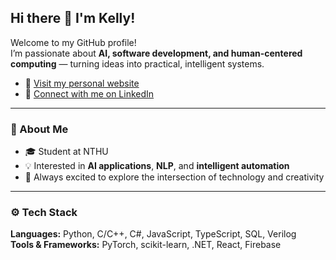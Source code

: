 ## Hi there 👋 I'm Kelly!

Welcome to my GitHub profile!  
I’m passionate about **AI, software development, and human-centered computing** — turning ideas into practical, intelligent systems.

- 🔗 [Visit my personal website](https://kellyshih1.github.io/) 
- 💼 [Connect with me on LinkedIn](https://www.linkedin.com/in/kelly-shih-yc/)

---
### 🌱 About Me
- 🎓 Student at NTHU  
- 💡 Interested in **AI applications**, **NLP**, and **intelligent automation**  
- 💬 Always excited to explore the intersection of technology and creativity  

---

### ⚙️ Tech Stack
**Languages:** Python, C/C++, C#, JavaScript, TypeScript, SQL, Verilog  
**Tools & Frameworks:** PyTorch, scikit-learn, .NET, React, Firebase  

